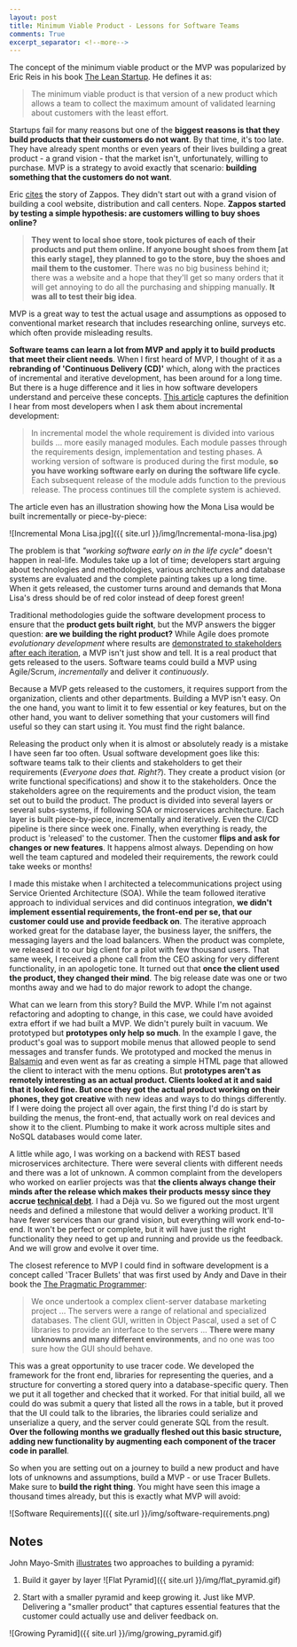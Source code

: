 ```yaml
---
layout: post
title: Minimum Viable Product - Lessons for Software Teams
comments: True
excerpt_separator: <!--more-->
---
```


The concept of the minimum viable product or the MVP was popularized by Eric Reis in his book [The Lean Startup](http://www.amazon.com/Lean-Startup-Entrepreneurs-Continuous-Innovation/dp/0307887898). He defines it as:

> The minimum viable product is that version of a new product which allows a team to collect the maximum amount of validated learning about customers with the least effort.

Startups fail for many reasons but one of the **biggest reasons is that they build products that their customers do not want**. By that time, it's too late. They have already spent months or even years of their lives building a great product - a grand vision - that the market isn't, unfortunately, willing to purchase. MVP is a strategy to avoid exactly that scenario: **building something that the customers do not want**.

Eric [cites](http://www.inc.com/lee-clifford-julie-schlosser/lean-startup-eric-ries-testing-your-product.html) the story of Zappos. They didn't start out with a grand vision of building a cool website, distribution and call centers. Nope. **Zappos started by testing a simple hypothesis: are customers willing to buy shoes online?**

> **They went to local shoe store, took pictures of each of their products and put them online. If anyone bought shoes from them [at this early stage], they planned to go to the store, buy the shoes and mail them to the customer**. There was no big business behind it; there was a website and a hope that they'll get so many orders that it will get annoying to do all the purchasing and shipping manually. **It was all to test their big idea**.

<!--more-->

MVP is a great way to test the actual usage and assumptions as opposed to conventional market research that includes researching online, surveys etc. which often provide misleading results.

**Software teams can learn a lot from MVP and apply it to build products that meet their client needs**. When I first heard of MVP, I thought of it as a **rebranding of 'Continuous Delivery (CD)'** which, along with the practices of incremental and iterative development, has been around for a long time. But there is a huge difference and it lies in how software developers understand and perceive these concepts. [This article](http://istqbexamcertification.com/what-is-incremental-model-advantages-disadvantages-and-when-to-use-it/) captures the definition I hear from most developers when I ask them about incremental development:

> In incremental model the whole requirement is divided into various builds ... more easily managed modules.  Each module passes through the requirements design, implementation and testing phases. A working version of software is produced during the first module, **so you have working software early on during the software life cycle**. Each subsequent release of the module adds function to the previous release. The process continues till the complete system is achieved.

The article even has an illustration showing how the Mona Lisa would be built incrementally or piece-by-piece:

![Incremental Mona Lisa.jpg]({{ site.url }}/img/Incremental-mona-lisa.jpg)

The problem is that *"working software early on in the life cycle"* doesn't happen in real-life. Modules take up a lot of time; developers start arguing about technologies and methodologies, various architectures and database systems are evaluated and the complete painting takes up a long time. When it gets released, the customer turns around and demands that Mona Lisa's dress should be of red color instead of deep forest green!

Traditional methodologies guide the software development process to ensure that the **product gets built right**, but the MVP answers the bigger question: **are we building the right product?** While Agile does promote *evolutionary development* where results are [demonstrated to stakeholders after each iteration](https://en.wikipedia.org/wiki/Agile_software_development), a MVP isn't just show and tell. It is a real product that gets released to the users. Software teams could build a MVP using Agile/Scrum, *incrementally* and deliver it *continuously*.

Because a MVP gets released to the customers, it requires support from the organization, clients and other departments. Building a MVP isn't easy. On the one hand, you want to limit it to few essential or key features, but on the other hand, you want to deliver something that your customers will find useful so they can start using it. You must find the right balance.

Releasing the product only when it is almost or absolutely ready is a mistake I have seen far too often. Usual software development goes like this: software teams talk to their clients and stakeholders to get their requirements (*Everyone does that. Right?*). They create a product vision (or write functional specifications) and show it to the stakeholders. Once the stakeholders agree on the requirements and the product vision, the team set out to build the product. The product is divided into several layers or several subs-systems, if following SOA or microservices architecture. Each layer is built piece-by-piece, incrementally and iteratively. Even the CI/CD pipeline is there since week one. Finally, when everything is ready, the product is 'released' to the customer. Then the customer **flips and ask for changes or new features**. It happens almost always. Depending on how well the team captured and modeled their requirements, the rework could take weeks or months!

I made this mistake when I architected a telecommunications project using Service Oriented Architecture (SOA). While the team followed iterative approach to individual services and did continuos integration, **we didn't implement essential requirements, the front-end per se, that our customer could use and provide feedback on**. The iterative approach worked great for the database layer, the business layer, the sniffers, the messaging layers and the load balancers. When the product was complete, we released it to our big client for a pilot with few thousand users. That same week, I received a phone call from the CEO asking for very different functionality, in an apologetic tone. It turned out that **once the client used the product, they changed their mind**. The big release date was one or two months away and we had to do major rework to adopt the change.

What can we learn from this story? Build the MVP. While I'm not against refactoring and adopting to change, in this case, we could have avoided extra effort if we had built a MVP. We didn't purely built in vacuum. We prototyped but **prototypes only help so much**. In the example I gave, the product's goal was to support mobile menus that allowed people to send messages and transfer funds. We prototyped and mocked the menus in [Balsamiq](https://balsamiq.com/) and even went as far as creating a simple HTML page that allowed the client to interact with the menu options. But **prototypes aren't as remotely interesting as an actual product. Clients looked at it and said that it looked fine. But once they got the actual product working on their phones, they got creative** with new ideas and ways to do things differently. If I were doing the project all over again, the first thing I'd do is start by building the menus, the front-end, that actually work on real devices and show it to the client. Plumbing to make it work across multiple sites and NoSQL databases would come later.

A little while ago, I was working on a backend with REST based microservices architecture. There were several clients with different needs and there was a lot of unknown. A common complaint from the developers who worked on earlier projects was that **the clients always change their minds after the release which makes their products messy since they accrue [technical debt](http://codeahoy.com/2016/04/27/do-not-let-technical-debt-get-out-of-control/)**.
I had a Déjà vu. So we figured out the most urgent needs and defined a milestone that would deliver a working product. It'll have fewer services than our grand vision, but everything will work end-to-end. It won't be perfect or complete, but it will have just the right functionality they need to get up and running and provide us the feedback. And we will grow and evolve it over time.

The closest reference to MVP I could find in software development is a concept called 'Tracer Bullets' that was first used by Andy and Dave in their book the [The Pragmatic Programmer](http://www.amazon.com/Pragmatic-Programmer-Journeyman-Master/dp/020161622X):

> We once undertook a complex client-server database marketing project ... The servers were a
range of relational and specialized databases. The client GUI, written in Object Pascal,
used a set of C libraries to provide an interface to the servers ... **There were many unknowns and many different environments**, and no one was too sure how the GUI should behave.
>
This was a great opportunity to use tracer code. We developed the framework for the front
end, libraries for representing the queries, and a structure for converting a stored query into
a database-specific query. Then we put it all together and checked that it worked. For that
initial build, all we could do was submit a query that listed all the rows in a table, but it
proved that the UI could talk to the libraries, the libraries could serialize and unserialize a
query, and the server could generate SQL from the result. **Over the following months we
gradually fleshed out this basic structure, adding new functionality by augmenting each
component of the tracer code in parallel**.

So when you are setting out on a journey to build a new product and have lots of unknowns and assumptions, build a MVP - or use Tracer Bullets. Make sure to **build the right thing**. You might have seen this image a thousand times already, but this is exactly what MVP will avoid:

![Software Requirements]({{ site.url }}/img/software-requirements.png)

## Notes
John Mayo-Smith [illustrates](http://www.informationweek.com/two-ways-to-build-a-pyramid/d/d-id/1012280?) two approaches to building a pyramid:

1. Build it gayer by layer
![Flat Pyramid]({{ site.url }}/img/flat_pyramid.gif)

2. Start with a smaller pyramid and keep growing it.
Just like MVP. Delivering a "smaller product" that captures essential features that the customer could actually use and deliver feedback on.

![Growing Pyramid]({{ site.url }}/img/growing_pyramid.gif)
